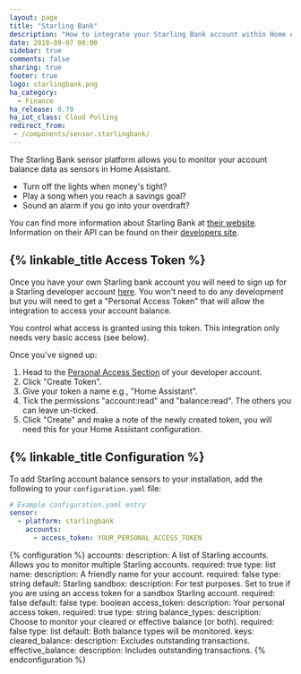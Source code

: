 ```yaml
---
layout: page
title: "Starling Bank"
description: "How to integrate your Starling Bank account within Home Assistant."
date: 2018-09-07 08:00
sidebar: true
comments: false
sharing: true
footer: true
logo: starlingbank.png
ha_category:
  - Finance
ha_release: 0.79
ha_iot_class: Cloud Polling
redirect_from:
 - /components/sensor.starlingbank/
---
```


The Starling Bank sensor platform allows you to monitor your account balance data as sensors in Home Assistant.

* Turn off the lights when money's tight?
* Play a song when you reach a savings goal?
* Sound an alarm if you go into your overdraft?

You can find more information about Starling Bank at [their website](https://www.starlingbank.com/). Information on their API can be found on their [developers site](https://developer.starlingbank.com/).

## {% linkable_title Access Token %}

Once you have your own Starling bank account you will need to sign up for a Starling developer account [here](https://developer.starlingbank.com/signup). You won't need to do any development but you will need to get a "Personal Access Token" that will allow the integration to access your account balance.

<p class='note info'>
  You control what access is granted using this token. This integration only needs very basic access (see below).
</p>

Once you've signed up:

1. Head to the [Personal Access Section](https://developer.starlingbank.com/personal/token) of your developer account.
2. Click "Create Token".
3. Give your token a name e.g., "Home Assistant".
4. Tick the permissions "account:read" and "balance:read". The others you can leave un-ticked.
5. Click "Create" and make a note of the newly created token, you will need this for your Home Assistant configuration.

## {% linkable_title Configuration %}

To add Starling account balance sensors to your installation, add the following to your `configuration.yaml` file:
```yaml
# Example configuration.yaml entry
sensor:
  - platform: starlingbank
    accounts:
      - access_token: YOUR_PERSONAL_ACCESS_TOKEN
```

{% configuration %}
accounts:
  description: A list of Starling accounts. Allows you to monitor multiple Starling accounts.
  required: true
  type: list
name:
  description: A friendly name for your account.
  required: false
  type: string
  default: Starling
sandbox:
  description: For test purposes. Set to true if you are using an access token for a sandbox Starling account.
  required: false
  default: false
  type: boolean
access_token:
  description: Your personal access token.
  required: true
  type: string
balance_types:
  description: Choose to monitor your cleared or effective balance (or both).
  required: false
  type: list
  default: Both balance types will be monitored.
  keys:
    cleared_balance:
      description: Excludes outstanding transactions.
    effective_balance:
      description: Includes outstanding transactions.
{% endconfiguration %}
